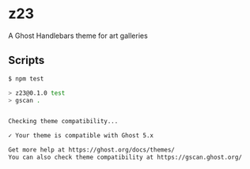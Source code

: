 # z23
A Ghost Handlebars theme for art galleries

## Scripts

```bash
$ npm test

> z23@0.1.0 test
> gscan .


Checking theme compatibility...

✓ Your theme is compatible with Ghost 5.x

Get more help at https://ghost.org/docs/themes/
You can also check theme compatibility at https://gscan.ghost.org/
```